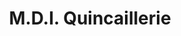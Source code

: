 ---
title: "M.D.I. Quincaillerie"
url: /saint-chamond/m-d-i-quincaillerie/
shop: matériel informatique
---